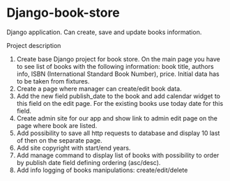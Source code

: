 # Django-book-store
Django application. Can create, save and update books information. 

Project description

1. Create base Django project for book store. On the main page you have to see list of
books with the following information: book title, authors info, ISBN (International
Standard Book Number), price. Initial data has to be taken from fixtures.
2. Create a page where manager can create/edit book data.
3. Add the new field publish_date to the book and add calendar widget to this field
on the edit page. For the existing books use today date for this field.
4. Create admin site for our app and show link to admin edit page on the page where
book are listed.
5. Add possibility to save all http requests to database and display 10 last of then on
the separate page.
6. Add site copyright with start/end years.
7. Add manage command to display list of books with possibility to order by publish
date field defining ordering (asc/desc).
8. Add info logging of books manipulations: create/edit/delete
